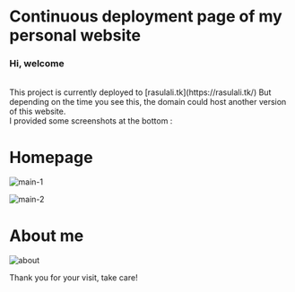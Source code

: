 # Continuous deployment page of my personal website

### Hi, welcome ###
<br />
This project is currently deployed to [rasulali.tk](https://rasulali.tk/)
But depending on the time you see this, the domain could host another version of this website.
<br />
I provided some screenshots at the bottom :

# Homepage 
![main-1](https://user-images.githubusercontent.com/82474455/129462300-ecde3b8f-1bd7-4037-8ea6-fc3b95a7d304.png)

![main-2](https://user-images.githubusercontent.com/82474455/129462306-fb94f47c-823a-47e7-91f0-d4c3e5776307.png)

# About me

![about](https://user-images.githubusercontent.com/82474455/129462312-94671de6-defb-437d-943b-e0bee8bff21d.png)

Thank you for your visit, take care!
